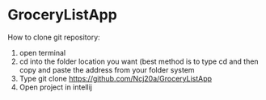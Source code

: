 # GroceryListApp
How to clone git repository:

1. open terminal
2. cd into the folder location you want (best method is to type cd and then copy and paste the address from your folder system
3. Type git clone https://github.com/Ncj20a/GroceryListApp
4. Open project in intellij
